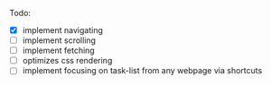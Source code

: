 Todo:
- [x] implement navigating
- [ ] implement scrolling
- [ ] implement fetching
- [ ] optimizes css rendering
- [ ] implement focusing on task-list from any webpage via shortcuts
